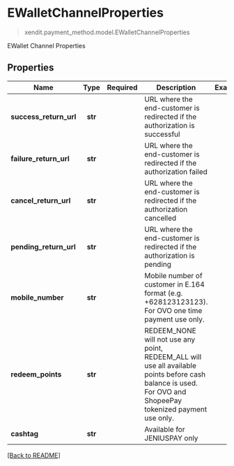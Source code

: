 # EWalletChannelProperties
> xendit.payment_method.model.EWalletChannelProperties

EWallet Channel Properties

## Properties
| Name | Type | Required | Description | Examples |
|------------|:-------------:|:-------------:|-------------|:-------------:|
| **success_return_url** | **str** | | URL where the end-customer is redirected if the authorization is successful  |  |
| **failure_return_url** | **str** | | URL where the end-customer is redirected if the authorization failed  |  |
| **cancel_return_url** | **str** | | URL where the end-customer is redirected if the authorization cancelled  |  |
| **pending_return_url** | **str** | | URL where the end-customer is redirected if the authorization is pending  |  |
| **mobile_number** | **str** | | Mobile number of customer in E.164 format (e.g. +628123123123). For OVO one time payment use only.  |  |
| **redeem_points** | **str** | | REDEEM_NONE will not use any point, REDEEM_ALL will use all available points before cash balance is used. For OVO and ShopeePay tokenized payment use only.  |  |
| **cashtag** | **str** | | Available for JENIUSPAY only  |  |


[[Back to README]](../../README.md)


